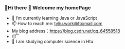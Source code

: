 ### 🥰Hi there 👋 Welcome my homePage

- 🌱 I’m currently learning Java or JavaScript
- 📫 How to reach me: tyliu.work@foxmail.com
-  My blog address：https://blog.csdn.net/qq_64558518
- 😴 
- 🏫 I am studying computer science in Htu
